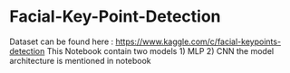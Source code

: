 # Facial-Key-Point-Detection
Dataset can be found here : https://www.kaggle.com/c/facial-keypoints-detection
This Notebook contain two models 1) MLP 2) CNN the model architecture is mentioned in notebook
